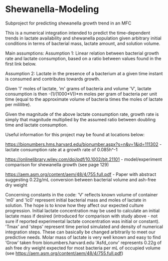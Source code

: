 # Shewanella-Modeling
Subproject for predicting shewanella growth trend in an MFC

This is a numerical integration intended to predict the time-dependent trends in lactate availability and shewanella population given arbitrary initial conditions in terms of bacterial mass, lactate amount, and solution volume.

Main assumptions:
Assumption 1: Linear relation between bacterial growth rate and lactate consumption, based on a ratio between values found in the first link below.

Assumption 2: Lactate in the presence of a bacterium at a given time instant is consumed and contributes towards growth.

Given 'l' moles of lactate, 'm' grams of bacteria and volume 'V', lactate consumption is then -(1/(1000*V))*m moles per gram of bacteria per unit time (equal to the approximate volume of bacteria times the moles of lactate per mililitre).

Given the magnitude of the above lactate consumption rate, growth rate is simply that magnitude multiplied by the assumed ratio between doubling time and lactate consumption.

Useful information for this project may be found at locations below:

https://bionumbers.hms.harvard.edu/bionumber.aspx?s=n&v=1&id=111302 - lactate consumption rate at a growth rate of 0.085h^-1

https://onlinelibrary.wiley.com/doi/pdf/10.1002/bit.21101 - model/experiment comparison for shewanella growth (see page 129)

https://aem.asm.org/content/aem/48/4/755.full.pdf - Paper with abstract suggesting 0.22g/mL conversion between bacterial volume and ash-free dry weight

Concerning constants in the code:
'V' reflects known volume of container 
'm0' and 'lc0' represent initial bacterial mass and moles of lactate in solution. The hope is to know how they affect our expected culture progression. Initial lactate concentration may be used to calculate an initial lactate mass if desired (introduced for comparison with study above - not sure if reported experimental lactate concentration was initial or constant).
'Tmax' and 'steps' represent time period simulated and density of numerical integration steps. These can basically be changed arbitrarily to meet our predictive needs.
Molar mass of lactate is very well known and easy to find
‘Grow’ taken from bionumbers.harvard.edu
'Asfd_conv' represents 0.22g of ash free dry weight expected for most bacteria per mL of occupied volume (see https://aem.asm.org/content/aem/48/4/755.full.pdf)

